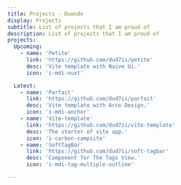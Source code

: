 ```yaml
---
title: Projects - Duende
display: Projects
subtitle: List of projects that I am proud of
description: List of projects that I am proud of
projects:
  Upcoming:
    - name: 'Petite'
      link: 'https://github.com/dud7ii/petite'
      desc: 'Vite template with Naive Ui.'
      icon: 'i-mdi-nuxt'

  Latest:
    - name: 'Parfait'
      link: 'https://github.com/dud7ii/parfait'
      desc: 'Vite template with Arco Design.'
      icon: 'i-mdi-anchor'
    - name: 'Vite-template'
      link: 'https://github.com/dud7ii/vite-template'
      desc: 'The starter of vite app.'
      icon: 'i-carbon-campsite'
    - name: 'SoftTagBar'
      link: 'https://github.com/dud7ii/soft-tagbar'
      desc: 'Component for The Tags View.'
      icon: 'i-mdi-tag-multiple-outline'

---
```


<ListProjects :projects="frontmatter.projects" />
